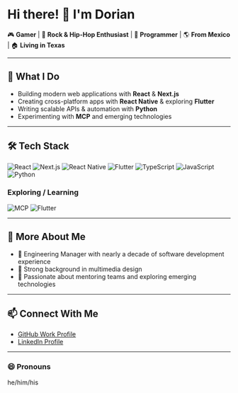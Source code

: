 # Hi there! 👋 I'm Dorian

🎮 **Gamer** | 🎼 **Rock & Hip-Hop Enthusiast** | 💙 **Programmer** | 🌎 **From Mexico** | 🏠 **Living in Texas**

---

## 🚀 What I Do
- Building modern web applications with **React** & **Next.js**
- Creating cross-platform apps with **React Native** & exploring **Flutter**
- Writing scalable APIs & automation with **Python**
- Experimenting with **MCP** and emerging technologies

---

## 🛠️ Tech Stack
![React](https://img.shields.io/badge/React-20232A?style=for-the-badge&logo=react&logoColor=61DAFB)
![Next.js](https://img.shields.io/badge/Next.js-000000?style=for-the-badge&logo=nextdotjs&logoColor=white)
![React Native](https://img.shields.io/badge/React%20Native-20232A?style=for-the-badge&logo=react&logoColor=61DAFB)
![Flutter](https://img.shields.io/badge/Flutter-02569B?style=for-the-badge&logo=flutter&logoColor=white)
![TypeScript](https://img.shields.io/badge/TypeScript-007ACC?style=for-the-badge&logo=typescript&logoColor=white)
![JavaScript](https://img.shields.io/badge/JavaScript-F7DF1E?style=for-the-badge&logo=javascript&logoColor=black)
![Python](https://img.shields.io/badge/Python-3776AB?style=for-the-badge&logo=python&logoColor=white)
### Exploring / Learning
![MCP](https://badge.mcpx.dev 'MCP') ![Flutter](https://img.shields.io/badge/Flutter-02569B?style=for-the-badge&logo=flutter&logoColor=white)

---

## 🌟 More About Me
- 💼 Engineering Manager with nearly a decade of software development experience
- 🎨 Strong background in multimedia design
- 🤝 Passionate about mentoring teams and exploring emerging technologies

--- 

## 📫 Connect With Me
- [GitHub Work Profile](https://github.com/dorian-morones)  
- [LinkedIn Profile](https://www.linkedin.com/in/dorian-morones/)

---

### 😄 Pronouns
he/him/his
